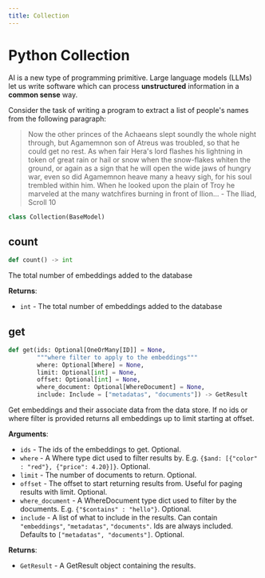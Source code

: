 ```yaml
---
title: Collection
---
```


# Python Collection

AI is a new type of programming primitive. Large language models (LLMs) let us write software which can process **unstructured** information in a **common sense** way.

Consider the task of writing a program to extract a list of people's names from the following paragraph:

> Now the other princes of the Achaeans slept soundly the whole night through, but Agamemnon son of Atreus was troubled, so that he could get no rest. As when fair Hera's lord flashes his lightning in token of great rain or hail or snow when the snow-flakes whiten the ground, or again as a sign that he will open the wide jaws of hungry war, even so did Agamemnon heave many a heavy sigh, for his soul trembled within him. When he looked upon the plain of Troy he marveled at the many watchfires burning in front of Ilion... - The Iliad, Scroll 10


```python
class Collection(BaseModel)
```

## count

```python
def count() -> int
```

The total number of embeddings added to the database

**Returns**:

- `int` - The total number of embeddings added to the database

## get

```python
def get(ids: Optional[OneOrMany[ID]] = None,
        """where filter to apply to the embeddings"""
        where: Optional[Where] = None,
        limit: Optional[int] = None,
        offset: Optional[int] = None,
        where_document: Optional[WhereDocument] = None,
        include: Include = ["metadatas", "documents"]) -> GetResult
```

Get embeddings and their associate data from the data store. If no ids or where filter is provided returns
all embeddings up to limit starting at offset.

**Arguments**:

- `ids` - The ids of the embeddings to get. Optional.
- `where` - A Where type dict used to filter results by. E.g. `{$and: [{"color" : "red"}, {"price": 4.20}]}`. Optional.
- `limit` - The number of documents to return. Optional.
- `offset` - The offset to start returning results from. Useful for paging results with limit. Optional.
- `where_document` - A WhereDocument type dict used to filter by the documents. E.g. `{"$contains" : "hello"}`. Optional.
- `include` - A list of what to include in the results. Can contain `"embeddings"`, `"metadatas"`, `"documents"`. Ids are always included. Defaults to `["metadatas", "documents"]`. Optional.


**Returns**:

- `GetResult` - A GetResult object containing the results.
